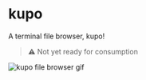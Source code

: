 # kupo
A terminal file browser, kupo!

> ⚠️ Not yet ready for consumption

![kupo file browser gif](https://user-images.githubusercontent.com/5740731/162587996-eb1ea937-8158-4ea5-932b-9745432e2239.gif)

